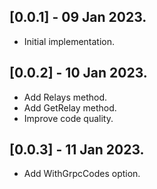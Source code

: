 ## [0.0.1] - 09 Jan 2023.

- Initial implementation.

## [0.0.2] - 10 Jan 2023.

- Add Relays method.
- Add GetRelay method.
- Improve code quality.

## [0.0.3] - 11 Jan 2023.

- Add WithGrpcCodes option.